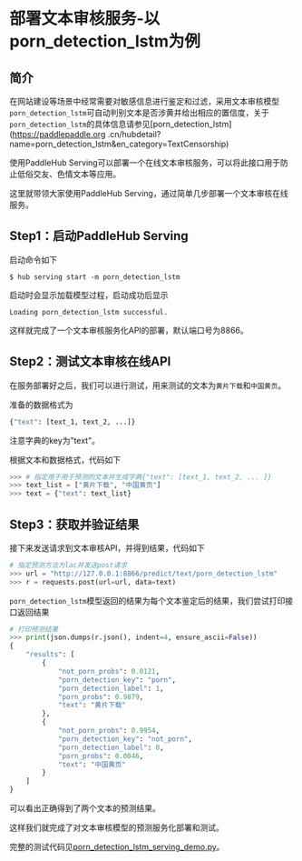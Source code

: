 # 部署文本审核服务-以porn_detection_lstm为例
## 简介
在网站建设等场景中经常需要对敏感信息进行鉴定和过滤，采用文本审核模型`porn_detection_lstm`可自动判别文本是否涉黄并给出相应的置信度，关于`porn_detection_lstm`的具体信息请参见[porn_detection_lstm](https://paddlepaddle.org
.cn/hubdetail?name=porn_detection_lstm&en_category=TextCensorship)

使用PaddleHub Serving可以部署一个在线文本审核服务，可以将此接口用于防止低俗交友、色情文本等应用。

这里就带领大家使用PaddleHub Serving，通过简单几步部署一个文本审核在线服务。

## Step1：启动PaddleHub Serving
启动命令如下
```shell
$ hub serving start -m porn_detection_lstm  
```
启动时会显示加载模型过程，启动成功后显示
```shell
Loading porn_detection_lstm successful.
```
这样就完成了一个文本审核服务化API的部署，默认端口号为8866。

## Step2：测试文本审核在线API
在服务部署好之后，我们可以进行测试，用来测试的文本为`黄片下载`和`中国黄页`。

准备的数据格式为
```python
{"text": [text_1, text_2, ...]}  
```
注意字典的key为"text"。

根据文本和数据格式，代码如下
```python
>>> # 指定用于用于预测的文本并生成字典{"text": [text_1, text_2, ... ]}
>>> text_list = ["黄片下载", "中国黄页"]
>>> text = {"text": text_list}
```
## Step3：获取并验证结果
接下来发送请求到文本审核API，并得到结果，代码如下
```python
# 指定预测方法为lac并发送post请求
>>> url = "http://127.0.0.1:8866/predict/text/porn_detection_lstm"
>>> r = requests.post(url=url, data=text)
```
`porn_detection_lstm`模型返回的结果为每个文本鉴定后的结果，我们尝试打印接口返回结果
```python
# 打印预测结果
>>> print(json.dumps(r.json(), indent=4, ensure_ascii=False))
{
    "results": [
        {
            "not_porn_probs": 0.0121,
            "porn_detection_key": "porn",
            "porn_detection_label": 1,
            "porn_probs": 0.9879,
            "text": "黄片下载"
        },
        {
            "not_porn_probs": 0.9954,
            "porn_detection_key": "not_porn",
            "porn_detection_label": 0,
            "porn_probs": 0.0046,
            "text": "中国黄页"
        }
    ]
}
```
可以看出正确得到了两个文本的预测结果。

这样我们就完成了对文本审核模型的预测服务化部署和测试。

完整的测试代码见[porn_detection_lstm_serving_demo.py](porn_detection_lstm_serving_demo.py)。
